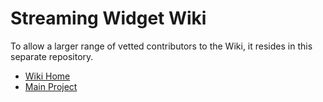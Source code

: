 # Streaming Widget Wiki

To allow a larger range of vetted contributors to the Wiki, it resides in this separate repository.

* [Wiki Home](https://github.com/BOLL7708/streaming_widget_wiki/wiki)
* [Main Project](https://github.com/BOLL7708/streaming_widget)

